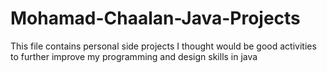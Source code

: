 # Mohamad-Chaalan-Java-Projects
This file contains personal side projects I thought would be good activities to further improve my programming and design skills in java
